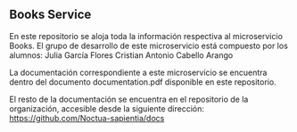 ## Books Service
En este repositorio se aloja toda la información respectiva al microservicio Books. El grupo de desarrollo de este microservicio está compuesto por los alumnos:
Julia García Flores
Cristian Antonio Cabello Arango

La documentación correspondiente a este microservicio se encuentra dentro del documento documentation.pdf disponible en este repositorio.

El resto de la documentación se encuentra en el repositorio de la organización, accesible desde la siguiente dirección: https://github.com/Noctua-sapientia/docs

